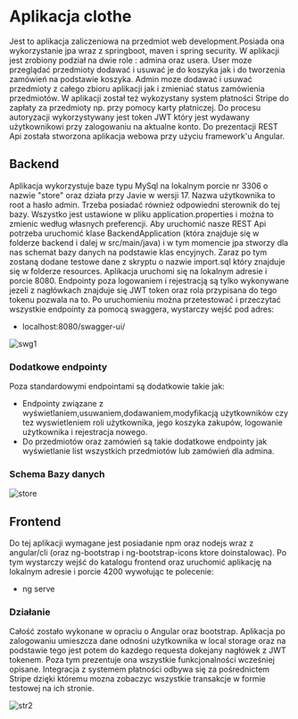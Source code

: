 # Aplikacja clothe
Jest to aplikacja  zaliczeniowa na przedmiot web development.Posiada ona wykorzystanie jpa wraz z springboot, maven i spring security. W aplikacji jest zrobiony podział na dwie role : admina oraz usera. User moze przeglądać przedmioty dodawać i usuwać je do koszyka jak i do tworzenia zamówień na podstawie koszyka. Admin moze dodawać i usuwać przedmioty z całego zbioru aplikacji jak i zmieniać status zamówienia przedmiotów. W aplikacji został też wykozystany system płatności Stripe do zapłaty za przedmioty np. przy pomocy karty płatniczej. Do procesu autoryzacji wykorzystywany jest token JWT który jest wydawany użytkownikowi przy zalogowaniu na aktualne konto. Do prezentacji REST Api została stworzona aplikacja webowa przy użyciu framework'u Angular.
## Backend
Aplikacja wykorzystuje baze typu MySql na lokalnym porcie nr 3306 o nazwie "store" oraz działa przy Javie w wersji 17. Nazwa użytkownika to root a hasło admin. Trzeba posiadać również odpowiedni sterownik do tej bazy. Wszystko jest ustawione w pliku application.properties i można to zmienic według własnych preferencji. Aby uruchomić nasze REST Api potrzeba uruchomić klase BackendApplication (która znajduje się w folderze backend i dalej w src/main/java) i w tym momencie jpa stworzy dla nas schemat bazy danych na podstawie klas encyjnych. Zaraz po tym zostaną dodane testowe dane z skryptu o nazwie import.sql który znajduje się w folderze resources. Aplikacja uruchomi się na lokalnym adresie i porcie 8080. Endpointy poza logowaniem i rejestracją są tylko wykonywane jezeli z nagłówkach znajduje się JWT token oraz rola przypisana do tego tokenu pozwala na to.
Po uruchomieniu można przetestować i przeczytać wszystkie endpointy za pomocą swaggera, wystarczy wejść pod adres:
- localhost:8080/swagger-ui/

![swg1](https://user-images.githubusercontent.com/61945072/215203489-f66624b3-edf5-4895-bca6-565760f95fbb.png)

### Dodatkowe endpointy
Poza standardowymi endpointami  są dodatkowie takie jak:
- Endpointy związane z wyświetlaniem,usuwaniem,dodawaniem,modyfikacją użytkowników czy tez wyswietleniem roli użytkownika, jego koszyka zakupów, logowanie użytkownika i rejestracja nowego.
- Do przedmiotów oraz zamówień są takie dodatkowe endpointy jak wyświetlanie list wszystkich przedmiotów lub zamówień dla admina.
### Schema Bazy danych
![store](https://user-images.githubusercontent.com/61945072/215202947-32017a97-9bda-4ecc-beef-e2f0307a5ed8.png)


## Frontend
Do tej aplikacji wymagane jest posiadanie npm oraz nodejs wraz z angular/cli (oraz ng-bootstrap i ng-bootstrap-icons ktore doinstalowac). Po tym wystarczy wejść do katalogu frontend oraz uruchomić aplikację na lokalnym adresie i porcie 4200 wywołując te polecenie:
- ng serve
### Działanie
Całość zostało wykonane w opraciu o Angular oraz bootstrap. Aplikacja po zalogowaniu umieszcza dane odnośni użytkownika w local storage oraz na podstawie tego jest potem do kazdego requesta dokejany nagłówek z JWT tokenem. Poza tym prezentuje ona wszystkie funkcjonalności wcześniej opisane. Integracja z systemem płatności odbywa się za pośrednictem Stripe dzięki któremu mozna zobaczyc wszystkie transakcje w formie testowej na ich stronie.

![str2](https://user-images.githubusercontent.com/61945072/215204247-24a95972-41c8-4570-85f1-feaaf6bf31c5.png)

